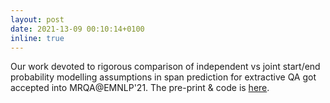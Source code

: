 ```yaml
---
layout: post
date: 2021-13-09 00:10:14+0100
inline: true
---
```

Our work devoted to rigorous comparison of independent vs joint start/end probability modelling assumptions in span prediction for extractive QA got accepted into MRQA@EMNLP'21. The pre-print & code is <a href="https://arxiv.org/abs/2008.12804">here</a>.
